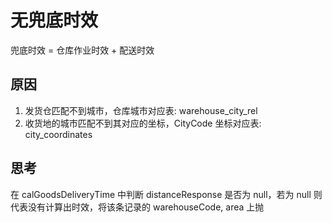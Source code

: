 # 无兜底时效
兜底时效 = 仓库作业时效 + 配送时效
## 原因
1. 发货仓匹配不到城市，仓库城市对应表: warehouse_city_rel
2. 收货地的城市匹配不到其对应的坐标，CityCode 坐标对应表: city_coordinates
## 思考
在 calGoodsDeliveryTime 中判断 distanceResponse 是否为 null，若为 null 则代表没有计算出时效，将该条记录的 warehouseCode, area 上抛